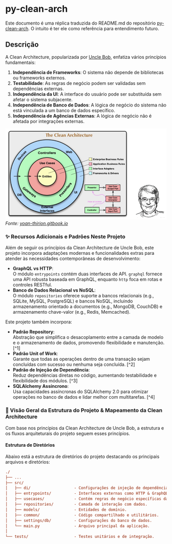 # py-clean-arch

Este documento é uma réplica traduzida do README.md do repositório [py-clean-arch](https://github.com/cdddg/py-clean-arch). O intuito é ter ele como referência para entendimento futuro.

## Descrição

A Clean Architecture, popularizada por [Uncle Bob](https://blog.cleancoder.com/uncle-bob/2012/08/13/the-clean-architecture.html), enfatiza vários princípios fundamentais:

1. **Independência de Frameworks**: O sistema não depende de bibliotecas ou frameworks externos.
2. **Testabilidade**: As regras de negócio podem ser validadas sem dependências externas.
3. **Independência da UI**: A interface do usuário pode ser substituída sem afetar o sistema subjacente.
4. **Independência de Banco de Dados**: A lógica de negócio do sistema não está vinculada a um banco de dados específico.
5. **Independência de Agências Externas**: A lógica de negócio não é afetada por integrações externas.

![clean-arch-01](./docs/images/clean-arch-01.png)
*Fonte: [yoan-thirion.gitbook.io](https://yoan-thirion.gitbook.io/knowledge-base/software-craftsmanship/code-katas/clean-architecture)*

### ✨ Recursos Adicionais e Padrões Neste Projeto

Além de seguir os princípios da Clean Architecture de Uncle Bob, este projeto incorpora adaptações modernas e funcionalidades extras para atender às necessidades contemporâneas de desenvolvimento:

- **GraphQL vs HTTP**:<br>O módulo `entrypoints` contém duas interfaces de API. `graphql` fornece uma API robusta baseada em GraphQL, enquanto `http` foca em rotas e controles RESTful.
- **Banco de Dados Relacional vs NoSQL**:<br>O módulo `repositories` oferece suporte a bancos relacionais (e.g., SQLite, MySQL, PostgreSQL) e bancos NoSQL, incluindo armazenamento orientado a documentos (e.g., MongoDB, CouchDB) e armazenamento chave-valor (e.g., Redis, Memcached).

Este projeto também incorpora:

- **Padrão Repository**:<br>Abstração que simplifica o desacoplamento entre a camada de modelo e o armazenamento de dados, promovendo flexibilidade e manutenção. [^1]
- **Padrão Unit of Work**:<br>Garante que todas as operações dentro de uma transação sejam concluídas com sucesso ou nenhuma seja concluída. [^2]
- **Padrão de Injeção de Dependência**:<br>Reduz dependências diretas no código, aumentando testabilidade e flexibilidade dos módulos. [^3]
- **SQLAlchemy Assíncrono**:<br>Usa capacidades assíncronas do SQLAlchemy 2.0 para otimizar operações no banco de dados e lidar melhor com multitarefas. [^4]

### 🧱 Visão Geral da Estrutura do Projeto & Mapeamento da Clean Architecture

Com base nos princípios da Clean Architecture de Uncle Bob, a estrutura e os fluxos arquiteturais do projeto seguem esses princípios.

#### Estrutura de Diretórios

Abaixo está a estrutura de diretórios do projeto destacando os principais arquivos e diretórios:

```ini
./
├── ...
├── src/
│   ├── di/                   - Configurações de injeção de dependência.
│   ├── entrypoints/          - Interfaces externas como HTTP & GraphQL.
│   ├── usecases/             - Contém regras de negócio específicas da aplicação.
│   ├── repositories/         - Camada de interação com dados.
│   ├── models/               - Entidades de domínio.
│   ├── common/               - Código compartilhado e utilitários.
│   ├── settings/db/          - Configurações do banco de dados.
│   └── main.py               - Arquivo principal da aplicação.
│
└── tests/                    - Testes unitários e de integração.
```
